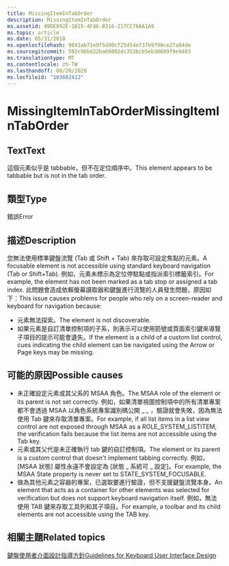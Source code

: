 ```yaml
---
title: MissingItemInTabOrder
description: MissingItemInTabOrder
ms.assetid: 49DE892E-1B15-4F46-B316-217CC76AA1A9
ms.topic: article
ms.date: 05/31/2018
ms.openlocfilehash: 9841ab71e9f5d40cf25454e737b9790ce27a04de
ms.sourcegitcommit: 592c9bbd22ba69802dc353bcb5eb30699f9e9403
ms.translationtype: MT
ms.contentlocale: zh-TW
ms.lasthandoff: 08/20/2020
ms.locfileid: "103682412"
---
```

# <a name="missingitemintaborder"></a><span data-ttu-id="7d57b-103">MissingItemInTabOrder</span><span class="sxs-lookup"><span data-stu-id="7d57b-103">MissingItemInTabOrder</span></span>

## <a name="text"></a><span data-ttu-id="7d57b-104">Text</span><span class="sxs-lookup"><span data-stu-id="7d57b-104">Text</span></span>

<span data-ttu-id="7d57b-105">這個元素似乎是 tabbable，但不在定位順序中。</span><span class="sxs-lookup"><span data-stu-id="7d57b-105">This element appears to be tabbable but is not in the tab order.</span></span>

## <a name="type"></a><span data-ttu-id="7d57b-106">類型</span><span class="sxs-lookup"><span data-stu-id="7d57b-106">Type</span></span>

<span data-ttu-id="7d57b-107">錯誤</span><span class="sxs-lookup"><span data-stu-id="7d57b-107">Error</span></span>

## <a name="description"></a><span data-ttu-id="7d57b-108">描述</span><span class="sxs-lookup"><span data-stu-id="7d57b-108">Description</span></span>

<span data-ttu-id="7d57b-109">您無法使用標準鍵盤流覽 (Tab 或 Shift + Tab) 來存取可設定焦點的元素。</span><span class="sxs-lookup"><span data-stu-id="7d57b-109">A focusable element is not accessible using standard keyboard navigation (Tab or Shift+Tab).</span></span> <span data-ttu-id="7d57b-110">例如，元素未標示為定位停駐點或指派索引標籤索引。</span><span class="sxs-lookup"><span data-stu-id="7d57b-110">For example, the element has not been marked as a tab stop or assigned a tab index.</span></span> <span data-ttu-id="7d57b-111">此問題會造成依賴螢幕讀取器和鍵盤進行流覽的人員發生問題，原因如下：</span><span class="sxs-lookup"><span data-stu-id="7d57b-111">This issue causes problems for people who rely on a screen-reader and keyboard for navigation because:</span></span>

-   <span data-ttu-id="7d57b-112">元素無法探索。</span><span class="sxs-lookup"><span data-stu-id="7d57b-112">The element is not discoverable.</span></span>
-   <span data-ttu-id="7d57b-113">如果元素是自訂清單控制項的子系，則表示可以使用箭號或頁面索引鍵來導覽子項目的提示可能會遺失。</span><span class="sxs-lookup"><span data-stu-id="7d57b-113">If the element is a child of a custom list control, cues indicating the child element can be navigated using the Arrow or Page keys may be missing.</span></span>

## <a name="possible-causes"></a><span data-ttu-id="7d57b-114">可能的原因</span><span class="sxs-lookup"><span data-stu-id="7d57b-114">Possible causes</span></span>

-   <span data-ttu-id="7d57b-115">未正確設定元素或其父系的 MSAA 角色。</span><span class="sxs-lookup"><span data-stu-id="7d57b-115">The MSAA role of the element or its parent is not set correctly.</span></span> <span data-ttu-id="7d57b-116">例如，如果清單視圖控制項中的所有清單專案都不會透過 MSAA 以角色系統專案識別碼公開 \_ \_ ，驗證就會失敗，因為無法使用 Tab 鍵來存取清單專案。</span><span class="sxs-lookup"><span data-stu-id="7d57b-116">For example, if all list items in a list view control are not exposed through MSAA as a ROLE\_SYSTEM\_LISTITEM, the verification fails because the list items are not accessible using the Tab key.</span></span>
-   <span data-ttu-id="7d57b-117">元素或其父代是未正確執行 tab 鍵的自訂控制項。</span><span class="sxs-lookup"><span data-stu-id="7d57b-117">The element or its parent is a custom control that doesn't implement tabbing correctly.</span></span> <span data-ttu-id="7d57b-118">例如，[MSAA 狀態] 屬性永遠不會設定為 [狀態 \_ 系統可 \_ 設定]。</span><span class="sxs-lookup"><span data-stu-id="7d57b-118">For example, the MSAA State property is never set to STATE\_SYSTEM\_FOCUSABLE.</span></span>
-   <span data-ttu-id="7d57b-119">做為其他元素之容器的專案，已選取要進行驗證，但不支援鍵盤流覽本身。</span><span class="sxs-lookup"><span data-stu-id="7d57b-119">An element that acts as a container for other elements was selected for verification but does not support keyboard navigation itself.</span></span> <span data-ttu-id="7d57b-120">例如，無法使用 TAB 鍵來存取工具列和其子項目。</span><span class="sxs-lookup"><span data-stu-id="7d57b-120">For example, a toolbar and its child elements are not accessible using the TAB key.</span></span>

## <a name="related-topics"></a><span data-ttu-id="7d57b-121">相關主題</span><span class="sxs-lookup"><span data-stu-id="7d57b-121">Related topics</span></span>

<dl> <dt>

[<span data-ttu-id="7d57b-122">鍵盤使用者介面設計指導方針</span><span class="sxs-lookup"><span data-stu-id="7d57b-122">Guidelines for Keyboard User Interface Design</span></span>](/previous-versions/windows/desktop/dnacc/guidelines-for-keyboard-user-interface-design)
</dt> </dl>

 

 